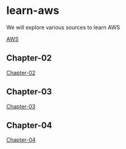 # learn-aws

We will explore various sources to learn AWS   

[AWS](https://www.youtube.com/playlist?list=PLRAV69dS1uWSj3ltu0ym1LwWg4509PZ0N/ "aws-basics-playlist")



## Chapter-02   

[Chapter-02](chapter-02/README.md)


## Chapter-03   

[Chapter-03](chapter-03/README.md)


## Chapter-04     

[Chapter-04](chapter-04/README.md)
